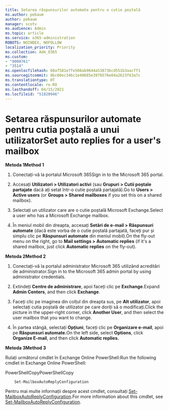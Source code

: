 ```yaml
---
title: Setarea răspunsurilor automate pentru o cutie poștală
ms.author: pebaum
author: pebaum
manager: scotv
ms.audience: Admin
ms.topic: article
ms.service: o365-administration
ROBOTS: NOINDEX, NOFOLLOW
localization_priority: Priority
ms.collection: Adm_O365
ms.custom:
- "9000761"
- "3514"
ms.openlocfilehash: 60af581e7fe508ab9644a53873bcd551b3aacff1
ms.sourcegitcommit: 8bc60ec34bc1e40685e3976576e04a2623f63a7c
ms.translationtype: HT
ms.contentlocale: ro-RO
ms.lasthandoff: 04/15/2021
ms.locfileid: "51820946"
---
```

# <a name="set-auto-replies-for-a-users-mailbox"></a><span data-ttu-id="aa446-102">Setarea răspunsurilor automate pentru cutia poștală a unui utilizator</span><span class="sxs-lookup"><span data-stu-id="aa446-102">Set auto replies for a user's mailbox</span></span>

<span data-ttu-id="aa446-103">**Metoda 1**</span><span class="sxs-lookup"><span data-stu-id="aa446-103">**Method 1**</span></span>

1. <span data-ttu-id="aa446-104">Conectați-vă la portalul Microsoft 365</span><span class="sxs-lookup"><span data-stu-id="aa446-104">Sign in to the Microsoft 365 portal.</span></span>

2. <span data-ttu-id="aa446-105">Accesați **Utilizatori > Utilizatori activi** (sau **Grupuri > Cutii poștale partajate** dacă ați setat într-o cutie poștală partajată).</span><span class="sxs-lookup"><span data-stu-id="aa446-105">Go to **Users > Active users** (or **Groups > Shared mailboxes** if you set this on a shared mailbox).</span></span>

3. <span data-ttu-id="aa446-106">Selectați un utilizator care are o cutie poștală Microsoft Exchange.</span><span class="sxs-lookup"><span data-stu-id="aa446-106">Select a user who has a Microsoft Exchange mailbox.</span></span>

4. <span data-ttu-id="aa446-107">În meniul mobil din dreapta, accesați **Setări de e-mail > Răspunsuri automate** (dacă este vorba de o cutie poștală partajată, faceți pur și simplu clic pe **Răspunsuri automate** din meniul mobil).</span><span class="sxs-lookup"><span data-stu-id="aa446-107">On the fly-out menu on the right, go to **Mail settings > Automatic replies** (if it's a shared mailbox, just click **Automatic replies** on the fly-out).</span></span>

<span data-ttu-id="aa446-108">**Metoda 2**</span><span class="sxs-lookup"><span data-stu-id="aa446-108">**Method 2**</span></span>

1. <span data-ttu-id="aa446-109">Conectați-vă la portalul administrator Microsoft 365 utilizând acreditări de administrator.</span><span class="sxs-lookup"><span data-stu-id="aa446-109">Sign in to the Microsoft 365 admin portal by using administrator credentials.</span></span>

2. <span data-ttu-id="aa446-110">Extindeți **Centre de administrare**, apoi faceți clic pe **Exchange**.</span><span class="sxs-lookup"><span data-stu-id="aa446-110">Expand **Admin Centers**, and then click **Exchange**.</span></span>

3. <span data-ttu-id="aa446-111">Faceți clic pe imaginea din colțul din dreapta sus, pe **Alt utilizator**, apoi selectați cutia poștală de utilizator pe care doriți să o modificați.</span><span class="sxs-lookup"><span data-stu-id="aa446-111">Click the picture in the upper-right corner, click **Another User**, and then select the user mailbox that you want to change.</span></span>

4. <span data-ttu-id="aa446-112">În partea stângă, selectați **Opțiuni**, faceți clic pe **Organizare e-mail**, apoi pe **Răspunsuri automate.**</span><span class="sxs-lookup"><span data-stu-id="aa446-112">On the left side, select **Options**, click **Organize E-mail**, and then click **Automatic replies.**</span></span>

<span data-ttu-id="aa446-113">**Metoda 3**</span><span class="sxs-lookup"><span data-stu-id="aa446-113">**Method 3**</span></span>

<span data-ttu-id="aa446-114">Rulați următorul cmdlet în Exchange Online PowerShell:</span><span class="sxs-lookup"><span data-stu-id="aa446-114">Run the following cmdlet in Exchange Online PowerShell:</span></span>

<span data-ttu-id="aa446-115">PowerShellCopy</span><span class="sxs-lookup"><span data-stu-id="aa446-115">PowerShellCopy</span></span>

```
    Set-MailboxAutoReplyConfiguration
```

<span data-ttu-id="aa446-116">Pentru mai multe informații despre acest cmdlet, consultați [Set-MailboxAutoReplyConfiguration](https://docs.microsoft.com/powershell/module/exchange/mailboxes/set-mailboxautoreplyconfiguration).</span><span class="sxs-lookup"><span data-stu-id="aa446-116">For more information about this cmdlet, see [Set-MailboxAutoReplyConfiguration](https://docs.microsoft.com/powershell/module/exchange/mailboxes/set-mailboxautoreplyconfiguration).</span></span>
